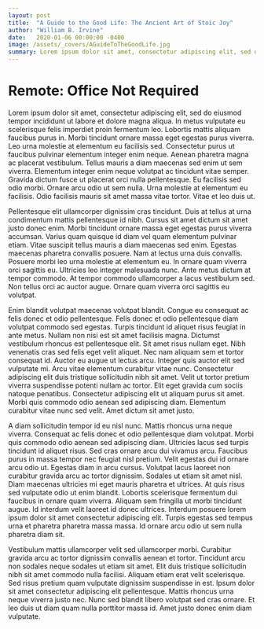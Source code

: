 ```yaml
---
layout: post
title:  "A Guide to the Good Life: The Ancient Art of Stoic Joy"
author: "William B. Irvine"
date:   2020-01-06 00:00:00 -0400
image: /assets/_covers/AGuideToTheGoodLife.jpg
summary: Lorem ipsum dolor sit amet, consectetur adipiscing elit, sed do eiusmod tempor incididunt ut labore et dolore magna aliqua. In metus vulputate eu scelerisque felis imperdiet proin fermentum leo. Lobortis mattis aliquam faucibus purus in. Morbi tincidunt ornare massa eget egestas purus viverra. Leo urna molestie at elementum eu facilisis sed. Consectetur purus ut faucibus pulvinar elementum integer enim neque. Aenean pharetra magna ac placerat vestibulum.
---
```


# Remote: Office Not Required

Lorem ipsum dolor sit amet, consectetur adipiscing elit, sed do eiusmod tempor incididunt ut labore et dolore magna aliqua. In metus vulputate eu scelerisque felis imperdiet proin fermentum leo. Lobortis mattis aliquam faucibus purus in. Morbi tincidunt ornare massa eget egestas purus viverra. Leo urna molestie at elementum eu facilisis sed. Consectetur purus ut faucibus pulvinar elementum integer enim neque. Aenean pharetra magna ac placerat vestibulum. Tellus mauris a diam maecenas sed enim ut sem viverra. Elementum integer enim neque volutpat ac tincidunt vitae semper. Gravida dictum fusce ut placerat orci nulla pellentesque. Eu facilisis sed odio morbi. Ornare arcu odio ut sem nulla. Urna molestie at elementum eu facilisis. Odio facilisis mauris sit amet massa vitae tortor. Vitae et leo duis ut.

Pellentesque elit ullamcorper dignissim cras tincidunt. Duis at tellus at urna condimentum mattis pellentesque id nibh. Cursus sit amet dictum sit amet justo donec enim. Morbi tincidunt ornare massa eget egestas purus viverra accumsan. Varius quam quisque id diam vel quam elementum pulvinar etiam. Vitae suscipit tellus mauris a diam maecenas sed enim. Egestas maecenas pharetra convallis posuere. Nam at lectus urna duis convallis. Posuere morbi leo urna molestie at elementum eu. In ornare quam viverra orci sagittis eu. Ultricies leo integer malesuada nunc. Ante metus dictum at tempor commodo. At tempor commodo ullamcorper a lacus vestibulum sed. Non tellus orci ac auctor augue. Ornare quam viverra orci sagittis eu volutpat.

Enim blandit volutpat maecenas volutpat blandit. Congue eu consequat ac felis donec et odio pellentesque. Felis donec et odio pellentesque diam volutpat commodo sed egestas. Turpis tincidunt id aliquet risus feugiat in ante metus. Nullam non nisi est sit amet facilisis magna. Dictumst vestibulum rhoncus est pellentesque elit. Sit amet risus nullam eget. Nibh venenatis cras sed felis eget velit aliquet. Nec nam aliquam sem et tortor consequat id. Auctor eu augue ut lectus arcu. Integer quis auctor elit sed vulputate mi. Arcu vitae elementum curabitur vitae nunc. Consectetur adipiscing elit duis tristique sollicitudin nibh sit amet. Velit ut tortor pretium viverra suspendisse potenti nullam ac tortor. Elit eget gravida cum sociis natoque penatibus. Consectetur adipiscing elit ut aliquam purus sit amet. Morbi quis commodo odio aenean sed adipiscing diam. Elementum curabitur vitae nunc sed velit. Amet dictum sit amet justo.

A diam sollicitudin tempor id eu nisl nunc. Mattis rhoncus urna neque viverra. Consequat ac felis donec et odio pellentesque diam volutpat. Morbi quis commodo odio aenean sed adipiscing diam. Ultricies lacus sed turpis tincidunt id aliquet risus. Sed cras ornare arcu dui vivamus arcu. Faucibus purus in massa tempor nec feugiat nisl pretium. Velit egestas dui id ornare arcu odio ut. Egestas diam in arcu cursus. Volutpat lacus laoreet non curabitur gravida arcu ac tortor dignissim. Sodales ut etiam sit amet nisl. Diam maecenas ultricies mi eget mauris pharetra et ultrices. At quis risus sed vulputate odio ut enim blandit. Lobortis scelerisque fermentum dui faucibus in ornare quam viverra. Aliquam sem fringilla ut morbi tincidunt augue. Id interdum velit laoreet id donec ultrices. Interdum posuere lorem ipsum dolor sit amet consectetur adipiscing elit. Turpis egestas sed tempus urna et pharetra pharetra massa massa. Id ornare arcu odio ut sem nulla pharetra diam sit.

Vestibulum mattis ullamcorper velit sed ullamcorper morbi. Curabitur gravida arcu ac tortor dignissim convallis aenean et tortor. Tincidunt arcu non sodales neque sodales ut etiam sit amet. Elit duis tristique sollicitudin nibh sit amet commodo nulla facilisi. Aliquam etiam erat velit scelerisque. Sed risus pretium quam vulputate dignissim suspendisse in est. Ipsum dolor sit amet consectetur adipiscing elit pellentesque. Mattis rhoncus urna neque viverra justo nec. Nunc sed blandit libero volutpat sed cras ornare. Et leo duis ut diam quam nulla porttitor massa id. Amet justo donec enim diam vulputate.
